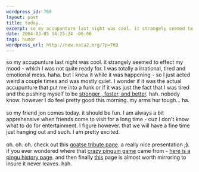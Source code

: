 ```yaml
--- 
wordpress_id: 769
layout: post
title: today..
excerpt: so my accupunture last night was cool. it strangely seemed to effect my mood - which I was not quite ready for. I was totally a irrational, tired and emotional mess. haha. but I knew it while it was happening - so I just acted weird a couple times and was mostly quiet. I wonder if it was the actual accupunture that put me into a funk or if it was just the fact that I was tired and the pushing mys...
date: 2004-03-05 14:25:24 -06:00
tags: humor
wordpress_url: http://new.nata2.org/?p=769
---
```

so my accupunture last night was cool. it strangely seemed to effect my mood - which I was not quite ready for. I was totally a irrational, tired and emotional mess. haha. but I knew it while it was happening - so I just acted weird a couple times and was mostly quiet. I wonder if it was the actual accupunture that put me into a funk or if it was just the fact that I was tired and the pushing myself to be <a href="http://www.ronlim.com/betterstrongerfaster1.gif">stronger , faster, and better</a>. hah. nobody know. however I do feel pretty good this morning. my arms hur tough... ha. <br/><br/>so my friend jon comes today. it should be fun. I am always a bit apprehensive  when friends come to visit for a long time - cuz I don't know what to do for entertainment. I figure however. that we will have a fine time just hanging out and such. I am pretty excited. <br/><br/>oh. oh. oh. check out this <a href="http://www.evilzug.com/stuff/goatse/tribute/">goatse tribute page</a>. a really nice presentation <b>;)</b>. if you ever wondered where that <a href="http://nata2.info/humor/flash/pingu.swf">crazy pinguin game</a> came from - <a href="http://penguin.omnihosts.net/">here is a pingu history page</a>. and then  finally <a href="http://bakla.net/">this</a> page is almost worth mirroring to insure it never leaves. hah. 
